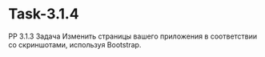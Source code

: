 # Task-3.1.4

PP 3.1.3 Задача
Изменить страницы вашего приложения в соответствии со скриншотами, используя Bootstrap.
